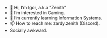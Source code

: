 - 👋 Hi, I’m Igor, a.k.a "Zenith"
- 👀 I’m interested in Gaming.
- 🌱 I’m currently learning Information Systems.
- 📫 How to reach me: zardy.zenith (Discord).
- Socially awkward.
<!---
Emanuel-Igor/Emanuel-Igor is a ✨ special ✨ repository because its `README.md` (this file) appears on your GitHub profile.
You can click the Preview link to take a look at your changes.
--->
